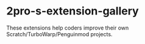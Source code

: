 # 2pro-s-extension-gallery
These extensions help coders improve their own Scratch/TurboWarp/Penguinmod projects. 
